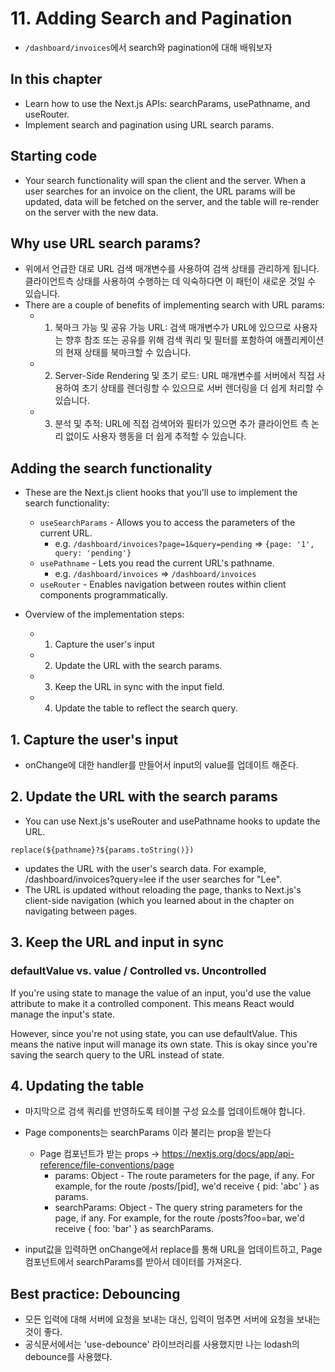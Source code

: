 # 11. Adding Search and Pagination

- `/dashboard/invoices`에서 search와 pagination에 대해 배워보자

## In this chapter

- Learn how to use the Next.js APIs: searchParams, usePathname, and useRouter.
- Implement search and pagination using URL search params.

## Starting code

- Your search functionality will span the client and the server. When a user searches for an invoice on the client, the URL params will be updated, data will be fetched on the server, and the table will re-render on the server with the new data.

## Why use URL search params?

- 위에서 언급한 대로 URL 검색 매개변수를 사용하여 검색 상태를 관리하게 됩니다. 클라이언트측 상태를 사용하여 수행하는 데 익숙하다면 이 패턴이 새로운 것일 수 있습니다.
- There are a couple of benefits of implementing search with URL params:
  - 1. 북마크 가능 및 공유 가능 URL: 검색 매개변수가 URL에 있으므로 사용자는 향후 참조 또는 공유를 위해 검색 쿼리 및 필터를 포함하여 애플리케이션의 현재 상태를 북마크할 수 있습니다.
  - 2. Server-Side Rendering 및 초기 로드: URL 매개변수를 서버에서 직접 사용하여 초기 상태를 렌더링할 수 있으므로 서버 렌더링을 더 쉽게 처리할 수 있습니다.
  - 3. 분석 및 추적: URL에 직접 검색어와 필터가 있으면 추가 클라이언트 측 논리 없이도 사용자 행동을 더 쉽게 추적할 수 있습니다.

## Adding the search functionality

- These are the Next.js client hooks that you'll use to implement the search functionality:

  - `useSearchParams` - Allows you to access the parameters of the current URL.
    - e.g. `/dashboard/invoices?page=1&query=pending` => `{page: '1', query: 'pending'}`
  - `usePathname` - Lets you read the current URL's pathname.
    - e.g. `/dashboard/invoices` => `/dashboard/invoices`
  - `useRouter` - Enables navigation between routes within client components programmatically.

- Overview of the implementation steps:
  - 1. Capture the user's input
  - 2. Update the URL with the search params.
  - 3. Keep the URL in sync with the input field.
  - 4. Update the table to reflect the search query.

## 1. Capture the user's input

- onChange에 대한 handler를 만들어서 input의 value를 업데이트 해준다.

## 2. Update the URL with the search params

- You can use Next.js's useRouter and usePathname hooks to update the URL.

```tsx
replace(${pathname}?${params.toString()})
```

- updates the URL with the user's search data. For example, /dashboard/invoices?query=lee if the user searches for "Lee".
- The URL is updated without reloading the page, thanks to Next.js's client-side navigation (which you learned about in the chapter on navigating between pages.

## 3. Keep the URL and input in sync

### defaultValue vs. value / Controlled vs. Uncontrolled

If you're using state to manage the value of an input, you'd use the value attribute to make it a controlled component. This means React would manage the input's state.

However, since you're not using state, you can use defaultValue. This means the native input will manage its own state. This is okay since you're saving the search query to the URL instead of state.

## 4. Updating the table

- 마지막으로 검색 쿼리를 반영하도록 테이블 구성 요소를 업데이트해야 합니다.

- Page components는 searchParams 이라 불리는 prop을 받는다

  - Page 컴포넌트가 받는 props -> https://nextjs.org/docs/app/api-reference/file-conventions/page
    - params: Object - The route parameters for the page, if any. For example, for the route /posts/[pid], we'd receive { pid: 'abc' } as params.
    - searchParams: Object - The query string parameters for the page, if any. For example, for the route /posts?foo=bar, we'd receive { foo: 'bar' } as searchParams.

- input값을 입력하면 onChange에서 replace를 통해 URL을 업데이트하고, Page 컴포넌트에서 searchParams를 받아서 데이터를 가져온다.

## Best practice: Debouncing

- 모든 입력에 대해 서버에 요청을 보내는 대신, 입력이 멈추면 서버에 요청을 보내는 것이 좋다.
- 공식문서에서는 'use-debounce' 라이브러리를 사용했지만 나는 lodash의 debounce를 사용했다.
